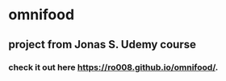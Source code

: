 # omnifood
## project from Jonas S. Udemy course
### check it out here https://ro008.github.io/omnifood/.
